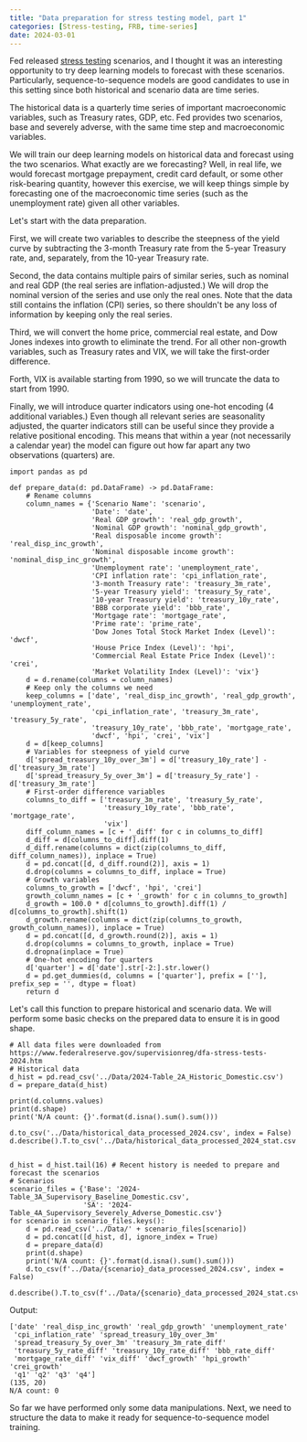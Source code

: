 ```yaml
---
title: "Data preparation for stress testing model, part 1"
categories: [Stress-testing, FRB, time-series]
date: 2024-03-01
---
```


Fed released <a href="https://www.federalreserve.gov/supervisionreg/dfa-stress-tests-2024.htm">stress testing</a> scenarios, and I thought it was an interesting opportunity to try deep learning models to forecast with these scenarios. Particularly, sequence-to-sequence models are good candidates to use in this setting since both historical and scenario data are time series.

The historical data is a quarterly time series of important macroeconomic variables, such as Treasury rates, GDP, etc. Fed provides two scenarios, base and severely adverse, with the same time step and macroeconomic variables.

We will train our deep learning models on historical data and forecast using the two scenarios. What exactly are we forecasting? Well, in real life, we would forecast mortgage prepayment, credit card default, or some other risk-bearing quantity, however this exercise, we will keep things simple by forecasting one of the macroeconomic time series (such as the unemployment rate) given all other variables.

Let's start with the data preparation.

First, we will create two variables to describe the steepness of the yield curve by subtracting the 3-month Treasury rate from the 5-year Treasury rate, and, separately, from the 10-year Treasury rate.

Second, the data contains multiple pairs of similar series, such as nominal and real GDP (the real series are inflation-adjusted.) We will drop the nominal version of the series and use only the real ones. Note that the data still contains the inflation (CPI) series, so there shouldn't be any loss of information by keeping only the real series.

Third, we will convert the home price, commercial real estate, and Dow Jones indexes into growth to eliminate the trend. For all other non-growth variables, such as Treasury rates and VIX, we will take the first-order difference.

Forth, VIX is available starting from 1990, so we will truncate the data to start from 1990.

Finally, we will introduce quarter indicators using one-hot encoding (4 additional variables.) Even though all relevant series are seasonality adjusted, the quarter indicators still can be useful since they provide a relative positional encoding. This means that within a year (not necessarily a calendar year) the model can figure out how far apart any two observations (quarters) are.

```Python3
import pandas as pd

def prepare_data(d: pd.DataFrame) -> pd.DataFrame:
    # Rename columns
    column_names = {'Scenario Name': 'scenario',
                    'Date': 'date',
                    'Real GDP growth': 'real_gdp_growth',
                    'Nominal GDP growth': 'nominal_gdp_growth',
                    'Real disposable income growth': 'real_disp_inc_growth',
                    'Nominal disposable income growth': 'nominal_disp_inc_growth',
                    'Unemployment rate': 'unemployment_rate',
                    'CPI inflation rate': 'cpi_inflation_rate',
                    '3-month Treasury rate': 'treasury_3m_rate',
                    '5-year Treasury yield': 'treasury_5y_rate',
                    '10-year Treasury yield': 'treasury_10y_rate',
                    'BBB corporate yield': 'bbb_rate',
                    'Mortgage rate': 'mortgage_rate',
                    'Prime rate': 'prime_rate',
                    'Dow Jones Total Stock Market Index (Level)': 'dwcf',
                    'House Price Index (Level)': 'hpi',
                    'Commercial Real Estate Price Index (Level)': 'crei',
                    'Market Volatility Index (Level)': 'vix'}
    d = d.rename(columns = column_names)
    # Keep only the columns we need
    keep_columns = ['date', 'real_disp_inc_growth', 'real_gdp_growth', 'unemployment_rate',
                    'cpi_inflation_rate', 'treasury_3m_rate', 'treasury_5y_rate',
                    'treasury_10y_rate', 'bbb_rate', 'mortgage_rate',
                    'dwcf', 'hpi', 'crei', 'vix']
    d = d[keep_columns]
    # Variables for steepness of yield curve
    d['spread_treasury_10y_over_3m'] = d['treasury_10y_rate'] - d['treasury_3m_rate']
    d['spread_treasury_5y_over_3m'] = d['treasury_5y_rate'] - d['treasury_3m_rate']
    # First-order difference variables
    columns_to_diff = ['treasury_3m_rate', 'treasury_5y_rate',
                       'treasury_10y_rate', 'bbb_rate', 'mortgage_rate',
                       'vix']
    diff_column_names = [c + '_diff' for c in columns_to_diff]
    d_diff = d[columns_to_diff].diff(1)
    d_diff.rename(columns = dict(zip(columns_to_diff, diff_column_names)), inplace = True)
    d = pd.concat([d, d_diff.round(2)], axis = 1)
    d.drop(columns = columns_to_diff, inplace = True)
    # Growth variables
    columns_to_growth = ['dwcf', 'hpi', 'crei']
    growth_column_names = [c + '_growth' for c in columns_to_growth]
    d_growth = 100.0 * d[columns_to_growth].diff(1) / d[columns_to_growth].shift(1)
    d_growth.rename(columns = dict(zip(columns_to_growth, growth_column_names)), inplace = True)
    d = pd.concat([d, d_growth.round(2)], axis = 1)
    d.drop(columns = columns_to_growth, inplace = True)
    d.dropna(inplace = True)
    # One-hot encoding for quarters
    d['quarter'] = d['date'].str[-2:].str.lower()
    d = pd.get_dummies(d, columns = ['quarter'], prefix = [''], prefix_sep = '', dtype = float)
    return d
```

Let's call this function to prepare historical and scenario data. We will perform some basic checks on the prepared data to ensure it is in good shape.

```Python3
# All data files were downloaded from https://www.federalreserve.gov/supervisionreg/dfa-stress-tests-2024.htm
# Historical data
d_hist = pd.read_csv('../Data/2024-Table_2A_Historic_Domestic.csv')
d = prepare_data(d_hist)

print(d.columns.values)
print(d.shape)
print('N/A count: {}'.format(d.isna().sum().sum()))

d.to_csv('../Data/historical_data_processed_2024.csv', index = False)
d.describe().T.to_csv('../Data/historical_data_processed_2024_stat.csv')


d_hist = d_hist.tail(16) # Recent history is needed to prepare and forecast the scenarios
# Scenarios
scenario_files = {'Base': '2024-Table_3A_Supervisory_Baseline_Domestic.csv',
                  'SA': '2024-Table_4A_Supervisory_Severely_Adverse_Domestic.csv'}
for scenario in scenario_files.keys():
    d = pd.read_csv('../Data/' + scenario_files[scenario])
    d = pd.concat([d_hist, d], ignore_index = True)
    d = prepare_data(d)
    print(d.shape)
    print('N/A count: {}'.format(d.isna().sum().sum()))
    d.to_csv(f'../Data/{scenario}_data_processed_2024.csv', index = False)
    d.describe().T.to_csv(f'../Data/{scenario}_data_processed_2024_stat.csv')

```
Output:

```
['date' 'real_disp_inc_growth' 'real_gdp_growth' 'unemployment_rate'
 'cpi_inflation_rate' 'spread_treasury_10y_over_3m'
 'spread_treasury_5y_over_3m' 'treasury_3m_rate_diff'
 'treasury_5y_rate_diff' 'treasury_10y_rate_diff' 'bbb_rate_diff'
 'mortgage_rate_diff' 'vix_diff' 'dwcf_growth' 'hpi_growth' 'crei_growth'
 'q1' 'q2' 'q3' 'q4']
(135, 20)
N/A count: 0
```

So far we have performed only some data manipulations. Next, we need to structure the data to make it ready for sequence-to-sequence model training.
